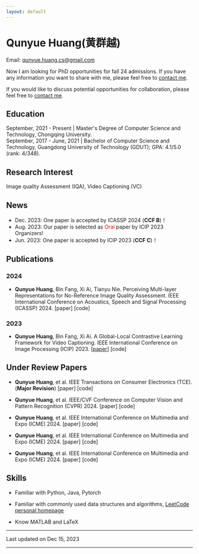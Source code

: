 ```yaml
---
layout: default
---
```


# Qunyue Huang(黄群越)

Email: [qunyue.huang.cs@gmail.com](mailto:qunyue.huang.cs@gmail.com)  

Now I am looking for PhD opportunities for fall 24 admissions. If you have any information you want to share with me, please feel free to [contact me](mailto:qunyue.huang.cs@gmail.com).

If you would like to discuss potential opportunities for collaboration, please feel free to [contact me](mailto:qunyue.huang.cs@gmail.com).

## Education 

September, 2021 - Present | Master's Degree of Computer Science and Technology, Chongqing University.   
September, 2017 - June, 2021 | Bachelor of Computer Science and Technology, Guangdong University of Technology (GDUT); GPA: 4.1/5.0 (rank: 4/348). 

## Research Interest

Image quality Assessment (IQA), Video Captioning (VC)

## News

* Dec. 2023: One paper is accepted by ICASSP 2024 (**CCF B**)！
* Aug. 2023: Our paper is selected as <span style="color: red;">Oral</span> paper by ICIP 2023 Organizers!
* Jun. 2023: One paper is accepted by ICIP 2023 (**CCF C**)！

## Publications 

### 2024 

* **Qunyue Huang**, Bin Fang, Xi Ai, Tianyu Nie. Perceiving Multi-layer Representations for No-Reference Image Quality Assessment. IEEE International Conference on Acoustics, Speech and Signal Processing (ICASSP) 2024. [paper] [code]

### 2023

* **Qunyue Huang**, Bin Fang, Xi Ai. A Global-Local Contrastive Learning Framework for Video Captioning. IEEE International Conference on Image Processing (ICIP) 2023. [[paper](https://ieeexplore.ieee.org/abstract/document/10223123?casa_token=YEW4rNhTO0QAAAAA:W5rSUSp4V5rAqPEyv77afTPZ4fnJsXRRh3zH8ZFmpMm_dtbh7czuTeEMH5tPSs77TcZ7BklleZI)] [code]

## Under Review Papers

* **Qunyue Huang**, et al. IEEE Transactions on Consumer Electronics (TCE). (**Major Revision**) [paper] [code]

* **Qunyue Huang**, et al. IEEE/CVF Conference on Computer Vision and Pattern Recognition (CVPR) 2024. [paper] [code]
  
* **Qunyue Huang**, et al. IEEE International Conference on Multimedia and Expo (ICME) 2024. [paper] [code]

* **Qunyue Huang**, et al. IEEE International Conference on Multimedia and Expo (ICME) 2024. [paper] [code]

* **Qunyue Huang**, et al. IEEE International Conference on Multimedia and Expo (ICME) 2024. [paper] [code]

## Skills

* Familiar with Python, Java, Pytorch

* Familiar with commonly used data structures and algorithms, [LeetCode personal homepage](https://leetcode.cn/u/ngu-3/)

* Know  MATLAB and LaTeX
 
---


Last updated on Dec 15, 2023


---




